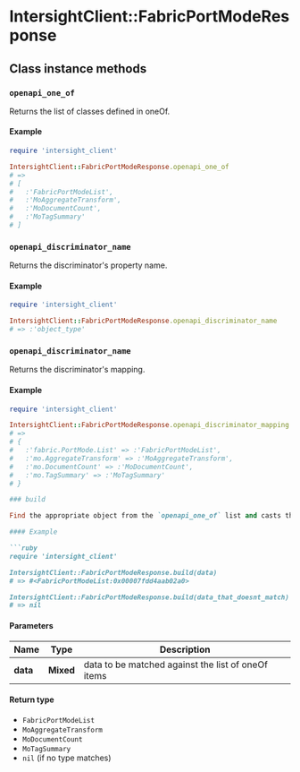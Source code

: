 # IntersightClient::FabricPortModeResponse

## Class instance methods

### `openapi_one_of`

Returns the list of classes defined in oneOf.

#### Example

```ruby
require 'intersight_client'

IntersightClient::FabricPortModeResponse.openapi_one_of
# =>
# [
#   :'FabricPortModeList',
#   :'MoAggregateTransform',
#   :'MoDocumentCount',
#   :'MoTagSummary'
# ]
```

### `openapi_discriminator_name`

Returns the discriminator's property name.

#### Example

```ruby
require 'intersight_client'

IntersightClient::FabricPortModeResponse.openapi_discriminator_name
# => :'object_type'
```

### `openapi_discriminator_name`

Returns the discriminator's mapping.

#### Example

```ruby
require 'intersight_client'

IntersightClient::FabricPortModeResponse.openapi_discriminator_mapping
# =>
# {
#   :'fabric.PortMode.List' => :'FabricPortModeList',
#   :'mo.AggregateTransform' => :'MoAggregateTransform',
#   :'mo.DocumentCount' => :'MoDocumentCount',
#   :'mo.TagSummary' => :'MoTagSummary'
# }

### build

Find the appropriate object from the `openapi_one_of` list and casts the data into it.

#### Example

```ruby
require 'intersight_client'

IntersightClient::FabricPortModeResponse.build(data)
# => #<FabricPortModeList:0x00007fdd4aab02a0>

IntersightClient::FabricPortModeResponse.build(data_that_doesnt_match)
# => nil
```

#### Parameters

| Name | Type | Description |
| ---- | ---- | ----------- |
| **data** | **Mixed** | data to be matched against the list of oneOf items |

#### Return type

- `FabricPortModeList`
- `MoAggregateTransform`
- `MoDocumentCount`
- `MoTagSummary`
- `nil` (if no type matches)

